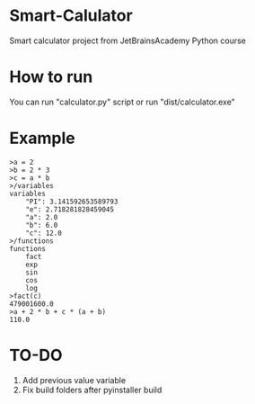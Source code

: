 # Smart-Calulator
Smart calculator project from JetBrainsAcademy Python course
# How to run
You can run "calculator.py" script or run "dist/calculator.exe"
# Example
```
>a = 2
>b = 2 * 3
>c = a * b
>/variables
variables
    "PI": 3.141592653589793
    "e": 2.718281828459045
    "a": 2.0
    "b": 6.0
    "c": 12.0
>/functions
functions
    fact
    exp
    sin
    cos
    log
>fact(c)
479001600.0
>a + 2 * b + c * (a + b)
110.0
```
# TO-DO
1. Add previous value variable
2. Fix build folders after pyinstaller build
